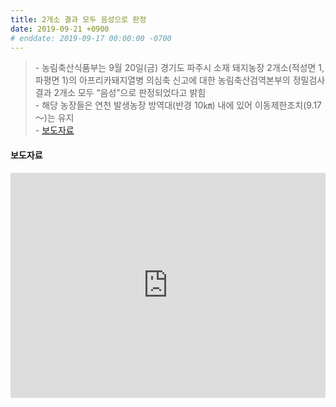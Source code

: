 ```yaml
---
title: 2개소 결과 모두 음성으로 판정
date: 2019-09-21 +0900
# enddate: 2019-09-17 00:00:00 -0700
---
```

> \- 농림축산식품부는 9월 20일(금) 경기도 파주시 소재 돼지농장 2개소(적성면 1, 파평면 1)의 아프리카돼지열병 의심축 신고에 대한 농림축산검역본부의 정밀검사 결과 2개소 모두 “음성”으로 판정되었다고 밝힘  
> \- 해당 농장들은 연천 발생농장 방역대(반경 10㎞) 내에 있어 이동제한조치(9.17～)는 유지  
> \- [보도자료](http://www.mafra.go.kr/FMD-AI/2095/subview.do?enc=Zm5jdDF8QEB8JTJGYmJzJTJGRk1ELUFJJTJGMzU0JTJGMzIxMzgzJTJGYXJ0Y2xWaWV3LmRvJTNG)  

#### 보도자료  
<iframe width="100%" height="360" src="https://www.youtube.com/embed/id3Y5U9Fobc" frameborder="0" allow="accelerometer; autoplay; encrypted-media; gyroscope; picture-in-picture" allowfullscreen></iframe>